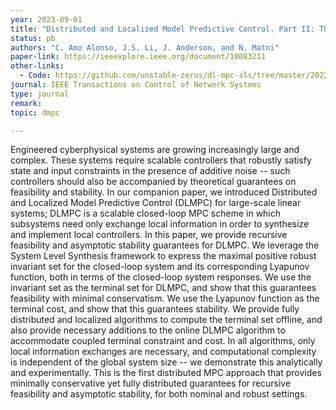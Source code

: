 ```yaml
---
year: 2023-09-01
title: "Distributed and Localized Model Predictive Control. Part II: Theoretical Guarantees"
status: pb
authors: "C. Amo Alonso, J.S. Li, J. Anderson, and N. Matni"
paper-link: https://ieeexplore.ieee.org/document/10083211
other-links: 
  - Code: https://github.com/unstable-zeros/dl-mpc-sls/tree/master/2022_TNCS_DLMPC-Part-II
journal: IEEE Transactions on Control of Network Systems 
type: journal
remark: 
topic: dmpc

---
```


Engineered cyberphysical systems are growing increasingly large and complex. These systems require scalable controllers that robustly satisfy state and input constraints in the presence of additive noise -- such controllers should also be accompanied by theoretical guarantees on feasibility and stability. In our companion paper, we introduced Distributed and Localized Model Predictive Control (DLMPC) for large-scale linear systems; DLMPC is a scalable closed-loop MPC scheme in which subsystems need only exchange local information in order to synthesize and implement local controllers. In this paper, we provide recursive feasibility and asymptotic stability guarantees for DLMPC. We leverage the System Level Synthesis framework to express the maximal positive robust invariant set for the closed-loop system and its corresponding Lyapunov function, both in terms of the closed-loop system responses. We use the invariant set as the terminal set for DLMPC, and show that this guarantees feasibility with minimal conservatism. We use the Lyapunov function as the terminal cost, and show that this guarantees stability. We provide fully distributed and localized algorithms to compute the terminal set offline, and also provide necessary additions to the online DLMPC algorithm to accommodate coupled terminal constraint and cost. In all algorithms, only local information exchanges are necessary, and computational complexity is independent of the global system size -- we demonstrate this analytically and experimentally. This is the first distributed MPC approach that provides minimally conservative yet fully distributed guarantees for recursive feasibility and asymptotic stability, for both nominal and robust settings.
